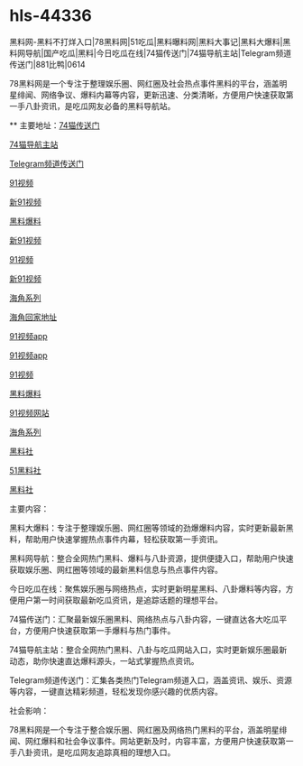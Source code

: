 # hls-44336
黑料网-黑料不打烊入口|78黑料网|51吃瓜|黑料曝料网|黑料大事记|黑料大爆料|黑料网导航|国产吃瓜|黑料|今日吃瓜在线|74猫传送门|74猫导航主站|Telegram频道传送门|881比鸭|0614

78黑料网是一个专注于整理娱乐圈、网红圈及社会热点事件黑料的平台，涵盖明星绯闻、网络争议、爆料内幕等内容，更新迅速、分类清晰，方便用户快速获取第一手八卦资讯，是吃瓜网友必备的黑料导航站。

** 主要地址：<a href="https://74mao.com/">74猫传送门</a>

<a href="https://74mao.com/">74猫导航主站</a>

<a href="https://74mao.com/">Telegram频道传送门</a>

<a href="https://hj-140.pages.dev/">91视频</a>

<a href="https://hj-142.pages.dev/">新91视频</a>

<a href="https://hj-143.pages.dev/">黑料爆料</a>

<a href="https://hj-145.pages.dev/">新91视频</a>

<a href="https://hj-149.pages.dev/">91视频</a>

<a href="https://hj-152.pages.dev/">新91视频</a>

<a href="https://hj-156.pages.dev/">海角系列</a>

<a href="https://hj-161.pages.dev/">海角回家地址</a>

<a href="https://hj-162.pages.dev/">91视频app</a>

<a href="https://hj-167.pages.dev/">91视频app</a>

<a href="https://hj-361.pages.dev/">91视频</a>

<a href="https://hj-363.pages.dev/">黑料爆料</a>

<a href="https://hj-364.pages.dev/">91视频网站</a>

<a href="https://hj-376.pages.dev/">海角系列</a>

<a href="https://hls-15.pages.dev/">黑料社</a>

<a href="https://hls-17.pages.dev/">51黑料社</a>

<a href="https://hls-19.pages.dev/">黑料社</a>

主要内容：

黑料大爆料：专注于整理娱乐圈、网红圈等领域的劲爆爆料内容，实时更新最新黑料，帮助用户快速掌握热点事件内幕，轻松获取第一手资讯。

黑料网导航：整合全网热门黑料、爆料与八卦资源，提供便捷入口，帮助用户快速获取娱乐圈、网红圈等领域的最新黑料信息与热点事件内容。

今日吃瓜在线：聚焦娱乐圈与网络热点，实时更新明星黑料、八卦爆料等内容，方便用户第一时间获取最新吃瓜资讯，是追踪话题的理想平台。

74猫传送门：汇聚最新娱乐圈黑料、网络热点与八卦内容，一键直达各大吃瓜平台，方便用户快速获取第一手爆料与热门事件。

74猫导航主站：整合全网热门黑料、八卦与吃瓜网站入口，实时更新娱乐圈最新动态，助你快速直达爆料源头，一站式掌握热点资讯。

Telegram频道传送门：汇集各类热门Telegram频道入口，涵盖资讯、娱乐、资源等内容，一键直达精彩频道，轻松发现你感兴趣的优质内容。

社会影响：

78黑料网是一个专注于整合娱乐圈、网红圈及网络热门黑料的平台，涵盖明星绯闻、网红爆料和社会争议事件。网站更新及时，内容丰富，方便用户快速获取第一手八卦资讯，是吃瓜网友追踪真相的理想入口。
